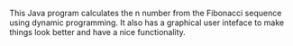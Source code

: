 This Java program calculates the n number from the Fibonacci sequence using dynamic programming. It also has a graphical user inteface to make things look better and have a nice functionality.
